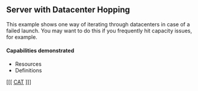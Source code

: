 ## Server with Datacenter Hopping

This example shows one way of iterating through datacenters in case of a failed launch. You may want to do this if you frequently hit capacity issues, for example. 

#### Capabilities demonstrated
* Resources
* Definitions

[[[
[CAT](server_with_datacenter_hopping.cat.rb)
]]]
